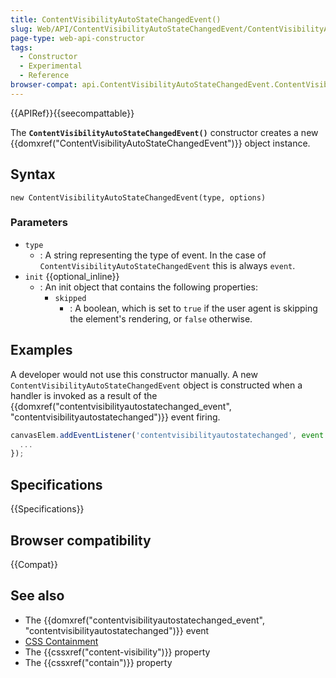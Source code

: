 ```yaml
---
title: ContentVisibilityAutoStateChangedEvent()
slug: Web/API/ContentVisibilityAutoStateChangedEvent/ContentVisibilityAutoStateChangedEvent
page-type: web-api-constructor
tags:
  - Constructor
  - Experimental
  - Reference
browser-compat: api.ContentVisibilityAutoStateChangedEvent.ContentVisibilityAutoStateChangedEvent
---
```


{{APIRef}}{{seecompattable}}

The **`ContentVisibilityAutoStateChangedEvent()`** constructor creates a new {{domxref("ContentVisibilityAutoStateChangedEvent")}} object instance.

## Syntax

```js-nolint
new ContentVisibilityAutoStateChangedEvent(type, options)
```

### Parameters

- `type`
  - : A string representing the type of event. In the case of `ContentVisibilityAutoStateChangedEvent` this is always `event`.
- `init` {{optional_inline}}
  - : An init object that contains the following properties:
    - `skipped`
      - : A boolean, which is set to `true` if the user agent is skipping the element's rendering, or `false` otherwise.

## Examples

A developer would not use this constructor manually. A new `ContentVisibilityAutoStateChangedEvent` object is constructed when a handler is invoked as a result of the {{domxref("contentvisibilityautostatechanged_event", "contentvisibilityautostatechanged")}} event firing.

```js
canvasElem.addEventListener('contentvisibilityautostatechanged', event => {
  ...
});
```

## Specifications

{{Specifications}}

## Browser compatibility

{{Compat}}

## See also

- The {{domxref("contentvisibilityautostatechanged_event", "contentvisibilityautostatechanged")}} event
- [CSS Containment](/en-US/docs/Web/CSS/CSS_Containment)
- The {{cssxref("content-visibility")}} property
- The {{cssxref("contain")}} property

